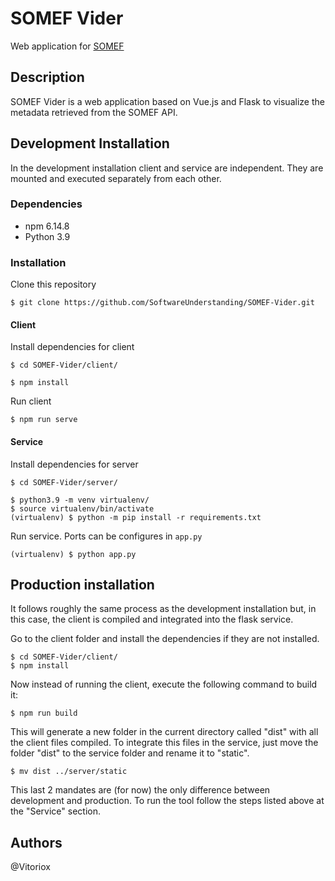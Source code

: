 # SOMEF Vider
Web application for [SOMEF](https://github.com/KnowledgeCaptureAndDiscovery/somef)

## Description
SOMEF Vider is a web application based on Vue.js and Flask to visualize the metadata retrieved from the
SOMEF API.


## Development Installation
In the development installation client and service are independent. They are mounted and executed separately
from each other.

### Dependencies

* npm 6.14.8
* Python 3.9

### Installation

Clone this repository
```
$ git clone https://github.com/SoftwareUnderstanding/SOMEF-Vider.git      
```

#### Client
Install dependencies for client
```
$ cd SOMEF-Vider/client/
```
```
$ npm install
```
Run client
```
$ npm run serve
```

#### Service
Install dependencies for server
```
$ cd SOMEF-Vider/server/
```
```
$ python3.9 -m venv virtualenv/
$ source virtualenv/bin/activate 
(virtualenv) $ python -m pip install -r requirements.txt
```
Run service. Ports can be configures in `app.py`
```
(virtualenv) $ python app.py
```

## Production installation
It follows roughly the same process as the development installation but, in this case, the client is compiled and
integrated into the flask service.

Go to the client folder and install the dependencies if they are not installed.
```
$ cd SOMEF-Vider/client/
$ npm install
```
Now instead of running the client, execute the following command to build it:
```
$ npm run build
```
This will generate a new folder in the current directory called "dist" with all the client files compiled.
To integrate this files in the service, just move the folder "dist" to the service folder and rename it to "static".
```
$ mv dist ../server/static
```
This last 2 mandates are (for now) the only difference between development and production. To run the tool
follow the steps listed above at the "Service" section.

## Authors
@Vitoriox
